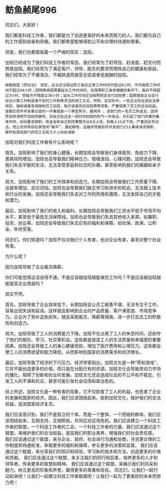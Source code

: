 # 鲂鱼赪尾996
同志们，大家好！

我们都是科技工作者，我们都是为了创造更美好的未来而努力的人。我们都为自己的工作感到自豪和骄傲。我们都希望能够得到公平和合理的待遇和尊重。

但是，我们也都面临着一个严峻的现实：加班。

加班已经成为了我们科技工作者的常态。我们经常为了赶项目、赶进度、赶交付而熬夜加班。我们经常为了满足客户、领导、股东的要求而牺牲自己的健康和家庭。我们经常为了不被淘汰、不被辞退而接受无偿或者低报酬的加班。

````根据我国《劳动法》 规定，企业应当保证职工每日正常工作时间不超过8小时，平均每周工作时间不超过44小时；因特殊原因需要延长工作时间的，在保障职工身体健康的条件下，每日不得超过3小时，但每月不得超过36小时；延长工作时间应当按照规定支付加班费；国家鼓励企业实行综合计算工时制或者不定时工作制等灵活的用工方式。然而，在实际中，一些企业存在违反法律规定、强制或者变相强制员工加班、拖欠或者克扣加班费等现象，严重侵害了员工的合法权益。````
````成都区软件开发事业部的一件事就是一个典型例子。据网传 ，该部门的一名员工陈金龙，因领导安排清明节加班而暴怒，将自己在过去一段时间加班的怨气一并发出，并引起了部门同事的集体共鸣，纷纷要求辞职。陈金龙称自己和同事整月从8点上班，到晚上11点下班，严重违反劳动法，而公司领导却在家悠闲“躺平”，激起群愤。这最终导致软件开发部门23人集体请求辞职，硬件和其他部门的员工也有几十人纷纷请辞 ````

加班对我们科技工作者有什么影响呢？

首先，加班影响了我们的身心健康。长期加班会导致我们身体疲劳、免疫力下降、患病风险增加。加班也会导致我们精神压力、情绪波动、心理问题。加班还会导致我们失去平衡的生活，无法享受家庭和社交的乐趣，甚至影响到我们的婚姻和亲子关系。

其次，加班影响了我们的工作效率和创造力。长期加班会导致我们工作质量下降、出错率增加、反应迟钝。加班也会导致我们缺乏学习和进步的机会，无法跟上技术和行业的发展。加班还会导致我们失去对工作的热情和激情，无法发挥自己的才能和潜力。

最后，加班影响了我们的收入和福利。长期加班会导致我们工资水平低于市场平均水平，甚至低于最低生活保障线。加班也会导致我们失去其他收入来源，如兼职、投资、创业等。加班还会导致我们失去应有的福利和保障，如社保、医保、公积金、年终奖等。

同志们，你们知道吗？加班不仅对我们个人有害，也对企业有害，甚至对整个社会有害。

为什么呢？

因为加班导致了企业裁员降薪。

你们可能觉得这话说得不通，不是应该越加班越能保住工作吗？不是应该越加班越能提高企业效益吗？

其实不然。

首先，加班导致了企业效率低下。长期加班会让员工疲惫不堪，无法专注于工作，容易出现失误和延误。这样就会影响到企业的产品质量、客户满意度、市场竞争力。企业为了弥补这些损失，就会采取裁员、降薪等措施，进一步打击员工的积极性和创造力。

其次，加班导致了工人的消费能力下降。加班不仅占用了工人的休息时间，还剥夺了他们的娱乐、学习、社交等机会。这些都是提高工人的生活质量和幸福感的重要因素。加班还会导致工人的身心健康受损，增加了医疗费用和心理压力。这些都会使工人的消费欲望和能力降低，从而影响到国家的消费需求和经济增长。

最后，加班导致了经济的下行压力。经济学家指出，加班文化是一种“零和游戏”，它并不能创造更多的价值，而只是在分配已有的资源。加班文化会导致劳动力市场的僵化，阻碍了创新和创业的发展。加班文化还会造成社会的不公平和不稳定，引发工人的不满和抗议，甚至可能引发社会动荡和政治危机。

综上所述，加班文化是一种有害的现象，它不仅损害了工人的利益，也危害了企业的发展和国家的经济。因此，我们应该团结起来，抵制加班文化，维护我们的合法权益，促进国家经济复苏。

我们应该意识到，我们不是孤立的个体，而是一个整体，一个团结的群体。我们应该团结起来，互相支持，互相帮助，共同应对这场危机。我们应该建立一个科技工作者的联盟，一个科技工作者的工会，一个科技工作者的力量。我们应该通过这个联盟，来维护我们的合法权益，提高我们的职业素养，增强我们的社会责任感。 我们应该通过这个联盟，来与企业、政府、社会进行沟通和协商，寻求更合理的工作制度和待遇标准，争取更多的福利和保障，参与更多的决策和监督。 我们应该通过这个联盟，来分享我们的知识和经验，学习新的技术和方法，创造更多的价值和贡献。 我们应该通过这个联盟，来关注我们的同行和后辈，培养更多的人才和领导者，传承更多的智慧和精神。 我们应该通过这个联盟，来展示我们的风采和魅力，树立更高的形象和声誉，赢得更多的尊重和信任。 同志们，让我们一起行动起来吧！让我们一起建立科技工作者联盟吧！让我们一起为了更美好的未来而努力吧！
